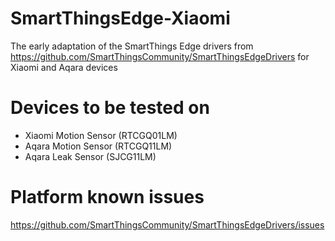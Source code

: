 # SmartThingsEdge-Xiaomi
The early adaptation of the SmartThings Edge drivers from https://github.com/SmartThingsCommunity/SmartThingsEdgeDrivers
for Xiaomi and Aqara devices


# Devices to be tested on

- Xiaomi Motion Sensor (RTCGQ01LM)
- Aqara Motion Sensor (RTCGQ11LM)
- Aqara Leak Sensor (SJCG11LM)

# Platform known issues 

https://github.com/SmartThingsCommunity/SmartThingsEdgeDrivers/issues
